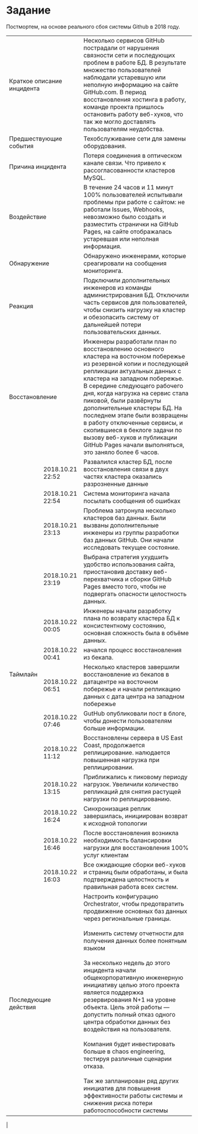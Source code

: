 # Задание

Постмортем, на основе реального сбоя системы Github в 2018 году.


<table>
	<tr> 
	    <td colspan="2">Краткое описание инцидента</td>
	    <td>Несколько сервисов GitHub пострадали от нарушения связности сети и последующих проблем в работе БД. В результате множество пользователей наблюдали устаревшую или неполную информацию на сайте GitHub.com. В период восстановления хостинга в работу, команде проекта пришлось остановить работу веб-хуков, что так же могло доставлять пользователям неудобства.</td>
	</tr>
	<tr>
	    <td colspan="2">Предшествующие события</td>
	    <td>Техобслуживание сети для замены оборудования.</td>
	</tr>
	<tr>
	    <td colspan="2">Причина инцидента </td>
	    <td>Потеря соединения в оптическом канале связи. Что привело к рассогласованности кластеров MySQL.</td>
	</tr>
	<tr>
	    <td colspan="2">Воздействие</td>
	    <td>В течение 24 часов и 11 минут 100% пользователей испытывали проблемы при работе с сайтом: не работали Issues, Webhooks, невозможно было создать и разместить странички на GitHub Pages, на сайте отображалась устаревшая или неполная информация.</td>
	</tr>
	<tr>
        <td colspan="2">Обнаружение</td>
	    <td>Обнаружено инженерами, которые среагировали на сообщения мониторинга.</td>
	</tr>
	<tr>
	    <td colspan="2">Реакция</td>
	    <td>Подключили дополнительных инженеров из команды администрирования БД. Отключили часть сервисов для пользователей, чтобы снизить нагрузку на кластер и обезопасить систему от дальнейшей потери пользовательских данных.</td>
	</tr>
	<tr>
	    <td colspan="2">Восстановление</td>
	    <td>Инженеры разработали план по восстановлению основного кластера на восточном побережье из резервной копии и последующей репликации актуальных данных с кластера на западном побережье. В середине следующего рабочего дня, когда нагрузка на сервис стала пиковой, были развёрнуты дополнительные кластеры БД. На последнем этапе были возвращены в работу отключенные сервисы, и скопившиеся в беклоге задачи по вызову веб-хуков и публикации GitHub Pages начали выполняться, это заняло более 6 часов.</td>
	</tr>
	<tr>
	    <td rowspan="13">Таймлайн</td>
	    <td>2018.10.21 22:52</td>
        <td>Развалился кластер БД, после восстановления связи в двух частях кластера оказались разрозненные данные</td>
	</tr>
    <tr> 
	    <td>2018.10.21 22:54</td>
        <td>Система мониторинга начала посылать сообщения об ошибках</td>
	</tr>
    <tr> 
	    <td>2018.10.21 23:13</td>
        <td>Проблема затронула несколько кластеров баз данных. Были вызваны дополнительные инженеры из группы разработки баз данных GitHub. Они начали исследовать текущее состояние.</td>
	</tr>
    <tr> 
	    <td>2018.10.21 23:19</td>
        <td>Выбрана стратегия ухудшить удобство использования сайта, приостановив доставку веб-перехватчика и сборки GitHub Pages вместо того, чтобы не подвергать опасности целостность данных.</td>
	</tr>
    <tr> 
	    <td>2018.10.22 00:05</td>
        <td>Инженеры начали разработку плана по возврату кластера БД к консистентному состоянию, основная сложность была в объёме данных.</td>
	</tr>
    <tr> 
	    <td>2018.10.22 00:41</td>
        <td>начался процесс восстановления из бекапа.</td>
	</tr>
    <tr> 
	    <td>2018.10.22 06:51</td>
        <td>Несколько кластеров завершили восстановление из бекапов в датацентре на восточном побережье и начали репликацию данных с дата центра на западном побережье</td>
	</tr>
    <tr> 
	    <td>2018.10.22 07:46</td>
        <td>GutHub опубликовали пост в блоге, чтобы донести пользователям больше информации.</td>
	</tr>
    <tr> 
	    <td>2018.10.22 11:12</td>
        <td>Восстановлены сервера в US East Coast, продолжается реплицирование. налюдается повышенная нагрузка при реплицировании.</td>
	</tr>
    <tr> 
	    <td>2018.10.22 13:15</td>
        <td>Приближались к пиковому периоду нагрузок. Увеличили количество репликаций для снятия растущей нагрузки по реплицированию.</td>
	</tr>
    <tr> 
	    <td>2018.10.22 16:24</td>
        <td>Синхронизация реплик завершилась, инициирован возврат к исходной топологии</td>
	</tr>
    <tr> 
	    <td>2018.10.22 16:46</td>
        <td>После восстановления возникла необходимость балансировки нагрузки для восстановления 100% услуг клиентам</td>
	</tr>
    <tr> 
	    <td>2018.10.22 16:03</td>
        <td>Все ожидающие сборки веб-хуков и страниц были обработаны, и была подтверждена целостность и правильная работа всех систем.</td>
	</tr>
	<tr>
	    <td colspan="2">Последующие действия</td>
	    <td>Настроить конфигурацию Orchestrator, чтобы предотвратить продвижение основных баз данных через региональные границы.
            <br>
            <br>
            Изменить систему отчетности для получения данных более понятным языком 
            <br>
            <br>
            За несколько недель до этого инцидента начали общекорпоративную инженерную инициативу целью этого проекта является поддержка резервирования N+1 на уровне объекта. Цель этой работы — допустить полный отказ одного центра обработки данных без воздействия на пользователя. 
            <br>
            <br>
            Компания будет инвестировать больше в chaos engineering, тестируя различные сценарии отказа.
            <br>
            <br>
            Так же запланирован ряд других инициатив для повышения эффективности работы системы и снижения риска потери работоспособности системы
        </td>
	</tr>

</table>|